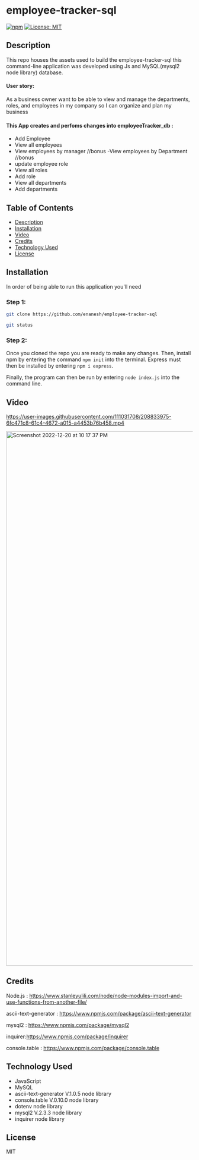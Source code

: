 # employee-tracker-sql

  [![npm](https://badge.fury.io/js/inquirer.svg)](http://badge.fury.io/js/inquirer)
  [![License: MIT](https://img.shields.io/badge/License-MIT-yellow.svg)](https://opensource.org/licenses/MIT)
  
  ## Description
This repo houses the assets used to build the employee-tracker-sql this command-line application was developed using Js and MySQL(mysql2 node library) database.

#### User story:

As a business owner want to be able to view and manage the departments, roles, and employees in my company so I can organize and plan my business

#### This App creates and perfoms changes into employeeTracker_db :

- Add Employee
- View all employees
- View employees by manager //bonus
-View employees by Department //bonus
- update employee role
- View all roles
- Add role
- View all departments
- Add departments


## Table of Contents
- [Description](#description)
- [Installation](#installation)
- [Video](#video)
- [Credits](#credits)
- [Technology Used](#technology-used)
- [License](#license)

## Installation


In order of being able to run this application you'll need

### Step 1:

```sh
git clone https://github.com/enanesh/employee-tracker-sql

git status 
```

### Step 2:
Once you cloned the repo you are ready to make any changes. Then, install npm by entering the command ```npm init```  into the terminal. Express must then be installed by entering ```npm i express```. 

Finally, the program can then be run by entering ```node index.js``` into the command line.






## Video

https://user-images.githubusercontent.com/111031708/208833975-6fc471c8-61c4-4672-a015-a4453b76b458.mp4

<img width="1440" alt="Screenshot 2022-12-20 at 10 17 37 PM" src="https://user-images.githubusercontent.com/111031708/208835219-f3217f4b-6ff9-452c-b096-9aab27c40f4a.png">













## Credits

Node.js : https://www.stanleyulili.com/node/node-modules-import-and-use-functions-from-another-file/

ascii-text-generator : https://www.npmjs.com/package/ascii-text-generator

mysql2 : https://www.npmjs.com/package/mysql2

inquirer:https://www.npmjs.com/package/inquirer

console.table : https://www.npmjs.com/package/console.table


## Technology Used
- JavaScript
- MySQL
- ascii-text-generator V.1.0.5 node library
- console.table V.0.10.0 node library
- dotenv node library
- mysql2 V.2.3.3 node library
- inquirer node library

## License

MIT
